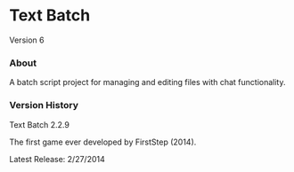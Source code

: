 # Text Batch

Version 6

### About

A batch script project for managing and editing files with chat functionality.

### Version History

Text Batch 2.2.9

The first game ever developed by FirstStep (2014).

Latest Release: 2/27/2014
